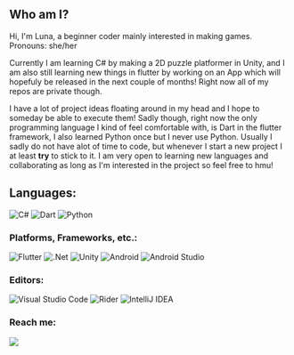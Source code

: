 ## Who am I? 

Hi, I'm Luna, a beginner coder mainly interested in making games.
Pronouns: she/her

Currently I am learning C# by making a 2D puzzle platformer in Unity,
and I am also still learning new things in flutter by working on an App which will hopefuly be released in the next couple of months! 
Right now all of my repos are private though.

I have a lot of project ideas floating around in my head and I hope to someday be able to execute them!
Sadly though, right now the only programming language I kind of feel comfortable with, is Dart in the flutter framework,
I also learned Python once but I never use Python.
Usually I sadly do not have alot of time to code,
but whenever I start a new project I at least **try** to stick to it.
I am very open to learning new languages and collaborating as long as I'm interested in the project so feel free to hmu!


## Languages:

![C#](https://img.shields.io/badge/c%23-%23239120.svg?style=for-the-badge&logo=c-sharp&logoColor=white) ![Dart](https://img.shields.io/badge/dart-%230175C2.svg?style=for-the-badge&logo=dart&logoColor=white) ![Python](https://img.shields.io/badge/python-3670A0?style=for-the-badge&logo=python&logoColor=ffdd54)

### Platforms, Frameworks, etc.:

![Flutter](https://img.shields.io/badge/Flutter-%2302569B.svg?style=for-the-badge&logo=Flutter&logoColor=white) ![.Net](https://img.shields.io/badge/.NET-5C2D91?style=for-the-badge&logo=.net&logoColor=white) ![Unity](https://img.shields.io/badge/unity-%23000000.svg?style=for-the-badge&logo=unity&logoColor=white) 	![Android](https://img.shields.io/badge/Android-3DDC84?style=for-the-badge&logo=android&logoColor=white) ![Android Studio](https://img.shields.io/badge/Android%20Studio-3DDC84.svg?style=for-the-badge&logo=android-studio&logoColor=white)

### Editors:
![Visual Studio Code](https://img.shields.io/badge/Visual%20Studio%20Code-0078d7.svg?style=for-the-badge&logo=visual-studio-code&logoColor=white) ![Rider](https://img.shields.io/badge/Rider-000000.svg?style=for-the-badge&logo=Rider&logoColor=white&color=black&labelColor=crimson) ![IntelliJ IDEA](https://img.shields.io/badge/IntelliJIDEA-000000.svg?style=for-the-badge&logo=intellij-idea&logoColor=white)

### Reach me:
![](https://dcbadge.vercel.app/api/shield/435696149819818004)
